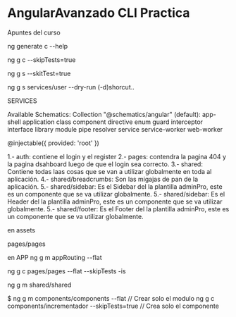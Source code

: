 # AngularAvanzado CLI Practica
Apuntes del curso

<!-- 1.- Ayuda el componente-->
ng generate c --help

<!-- 2.-  Para crear un componente sin el testing -->
ng g c --skipTests=true

<!-- 3.- Para crear un servicio sin el archivo Test -->
ng g s --skitTest=true

<!-- 4.- Para simular crear directorios y archivos -->
ng g s services/user --dry-run (-d)shorcut..

<!-- Los servicios desde angular 6 Ya no es necesario invocarlos en el Modulo Principal  -->
SERVICES

<!-- ng g --help  Este comando Puede generar todo eso -->
Available Schematics:
  Collection "@schematics/angular" (default):
    app-shell
    application
    class
    component
    directive
    enum
    guard
    interceptor
    interface
    library
    module
    pipe
    resolver
    service
    service-worker
    web-worker

<!-- 5.- ng g guard  -->
<!-- Toda clase que tenga..  -->
@injectable({
    provided: 'root'
})
<!-- No necesita que se invoque en el modulo principal -->


<!-- Creando uel directorio actual de la aplicacion -->
1.- auth: contiene el login y el register
2.- pages: contendra la pagina 404 y la pagina dsahboard luego de que el login sea correcto.
3.- shared: Contiene todas laas cosas que se van a utilizar globalmente en toda al aplicación.
4.- shared/breadcrumbs: Son las migajas de pan de la aplicación.
5.- shared/sidebar: Es el Sidebar del la plantilla adminPro, este es un componente que se va utilizar globalmente.
5.- shared/sidebar: Es el Header del la plantilla adminPro, este es un componente que se va utilizar globalmente.
5.- shared/footer: Es el Footer del la plantilla adminPro, este es un componente que se va utilizar globalmente.


<!-- Agregando libreria de adminPro al index y copiando los plugins a los assets -->
en assets

<!-- La app principal MAIN se pone  en el componenete principal  -->
pages/pages

<!-- Crear un modulo appRouting -->
en APP
ng g m appRouting --flat


<!-- Separar el template principal Admin pro de la pagina login -->
ng g c pages/pages --flat --skipTests -is <!-- Esta pagina se mostrara cuando se este autentificado -->

<!-- Creacion de un modulo -->
ng g m shared/shared

<!-- Los components son pequequeños pedasos de la aplicacion -->
$ ng g m components/components --flat  // Crear solo el modulo
ng g c components/incrementador --skipTests=true // Crea solo el componente